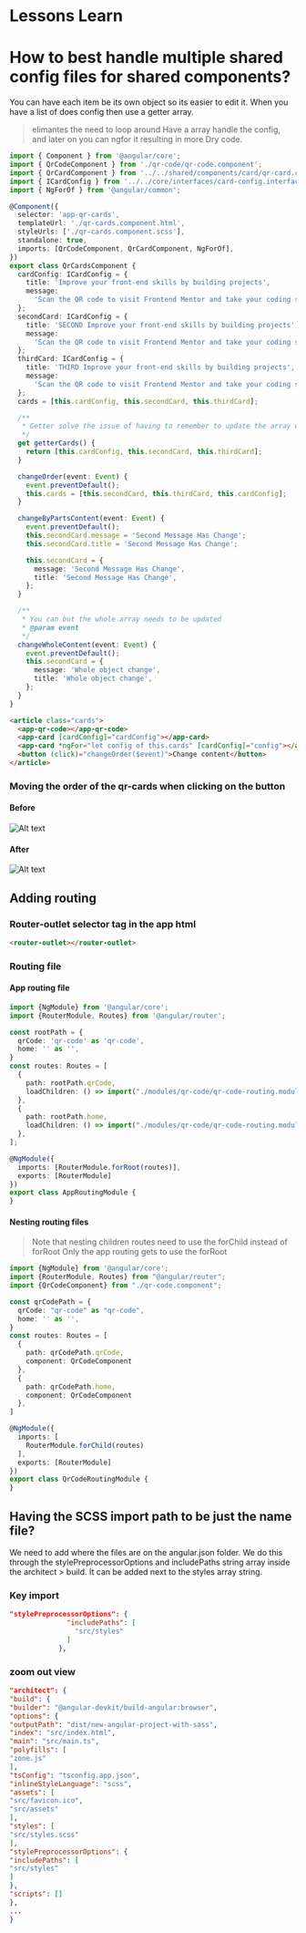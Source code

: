 
# Lessons Learn

# How to best handle multiple shared config files for shared components?

You can have each item be its own object so its easier to edit it. 
When you have a list of does config then use a getter array.
> elimantes the need to loop around
Have a array handle the config, and later on you can ngfor it resulting in more Dry code.

```ts
import { Component } from '@angular/core';
import { QrCodeComponent } from './qr-code/qr-code.component';
import { QrCardComponent } from '../../shared/components/card/qr-card.component';
import { ICardConfig } from '../../core/interfaces/card-config.interface';
import { NgForOf } from '@angular/common';

@Component({
  selector: 'app-qr-cards',
  templateUrl: './qr-cards.component.html',
  styleUrls: ['./qr-cards.component.scss'],
  standalone: true,
  imports: [QrCodeComponent, QrCardComponent, NgForOf],
})
export class QrCardsComponent {
  cardConfig: ICardConfig = {
    title: 'Improve your front-end skills by building projects',
    message:
      'Scan the QR code to visit Frontend Mentor and take your coding skills to the next level',
  };
  secondCard: ICardConfig = {
    title: 'SECOND Improve your front-end skills by building projects',
    message:
      'Scan the QR code to visit Frontend Mentor and take your coding skills to the next level',
  };
  thirdCard: ICardConfig = {
    title: 'THIRD Improve your front-end skills by building projects',
    message:
      'Scan the QR code to visit Frontend Mentor and take your coding skills to the next level',
  };
  cards = [this.cardConfig, this.secondCard, this.thirdCard];

  /**
   * Getter solve the issue of having to remember to update the array when changing the whole array
   */
  get getterCards() {
    return [this.cardConfig, this.secondCard, this.thirdCard];
  }

  changeOrder(event: Event) {
    event.preventDefault();
    this.cards = [this.secondCard, this.thirdCard, this.cardConfig];
  }

  changeByPartsContent(event: Event) {
    event.preventDefault();
    this.secondCard.message = 'Second Message Has Change';
    this.secondCard.title = 'Second Message Has Change';

    this.secondCard = {
      message: 'Second Message Has Change',
      title: 'Second Message Has Change',
    };
  }

  /**
   * You can but the whole array needs to be updated
   * @param event
   */
  changeWholeContent(event: Event) {
    event.preventDefault();
    this.secondCard = {
      message: 'Whole object change',
      title: 'Whole object change',
    };
  }
}

```
```html
<article class="cards">
  <app-qr-code></app-qr-code>
  <app-card [cardConfig]="cardConfig"></app-card>
  <app-card *ngFor="let config of this.cards" [cardConfig]="config"></app-card>
  <button (click)="changeOrder($event)">Change content</button>
</article>
```

### Moving the order of the qr-cards when clicking on the button

#### Before
![Alt text](./readme-images/qr-code-card/before.png)

#### After
![Alt text](./readme-images/qr-code-card/after.png)


## Adding routing

### Router-outlet selector tag in the app html

```html
<router-outlet></router-outlet>
```

### Routing file

#### App routing file

```ts
import {NgModule} from '@angular/core';
import {RouterModule, Routes} from '@angular/router';

const rootPath = {
  qrCode: 'qr-code' as 'qr-code',
  home: '' as '',
}
const routes: Routes = [
  {
    path: rootPath.qrCode,
    loadChildren: () => import("./modules/qr-code/qr-code-routing.module").then((m) => m.QrCodeRoutingModule)
  },
  {
    path: rootPath.home,
    loadChildren: () => import("./modules/qr-code/qr-code-routing.module").then((m) => m.QrCodeRoutingModule)
  },
];

@NgModule({
  imports: [RouterModule.forRoot(routes)],
  exports: [RouterModule]
})
export class AppRoutingModule {
}

```

#### Nesting routing files
> Note that nesting children routes need to use the forChild instead of forRoot
> Only the app routing gets to use the forRoot
```ts
import {NgModule} from '@angular/core';
import {RouterModule, Routes} from "@angular/router";
import {QrCodeComponent} from "./qr-code.component";

const qrCodePath = {
  qrCode: "qr-code" as "qr-code",
  home: '' as '',
}
const routes: Routes = [
  {
    path: qrCodePath.qrCode,
    component: QrCodeComponent
  },
  {
    path: qrCodePath.home,
    component: QrCodeComponent
  },
]

@NgModule({
  imports: [
    RouterModule.forChild(routes)
  ],
  exports: [RouterModule]
})
export class QrCodeRoutingModule {
}

```

## Having the SCSS import path to be just the name file?
We need to add where the files are on the angular.json folder. We do this through the stylePreprocessorOptions and includePaths string array inside the architect > build. It can be added next to the styles array string.

### Key import
```json
"stylePreprocessorOptions": {
              "includePaths": [
                "src/styles"
              ]
            },
```

### zoom out view
```json
"architect": {
"build": {
"builder": "@angular-devkit/build-angular:browser",
"options": {
"outputPath": "dist/new-angular-project-with-sass",
"index": "src/index.html",
"main": "src/main.ts",
"polyfills": [
"zone.js"
],
"tsConfig": "tsconfig.app.json",
"inlineStyleLanguage": "scss",
"assets": [
"src/favicon.ico",
"src/assets"
],
"styles": [
"src/styles.scss"
],
"stylePreprocessorOptions": {
"includePaths": [
"src/styles"
]
},
"scripts": []
},
...
}
```

